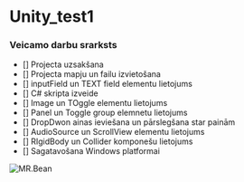 # Unity_test1
### Veicamo darbu srarksts
- [] Projecta uzsakšana
- [] Projecta mapju un failu izvietošana
- [] inputField un TEXT field elementu lietojums
- [] C# skripta izveide
- [] Image un TOggle elementu lietojums
- [] Panel un Toggle group elemnetu lietojums
- [] DropDwon ainas ieviešana un pārslegšana star painām
- [] AudioSource un ScrollView elementu lietojums
- [] RIgidBody un Collider komponešu lietojums
- [] Sagatavošana Windows platformai

![MR.Bean](https://i.pinimg.com/originals/bb/20/4c/bb204ca21347be6d8a770f1e62ca93ee.png)
